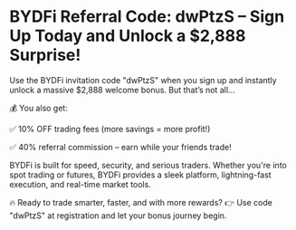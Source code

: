 # BYDFi Referral Code: dwPtzS – Sign Up Today and Unlock a $2,888 Surprise!


Use the BYDFi invitation code "dwPtzS" when you sign up and instantly unlock a massive $2,888 welcome bonus. But that’s not all…

💰 You also get:

✅ 10% OFF trading fees (more savings = more profit!)

✅ 40% referral commission – earn while your friends trade!

BYDFi is built for speed, security, and serious traders. Whether you're into spot trading or futures, BYDFi provides a sleek platform, lightning-fast execution, and real-time market tools.

🔥 Ready to trade smarter, faster, and with more rewards?
👉 Use code "dwPtzS" at registration and let your bonus journey begin.
